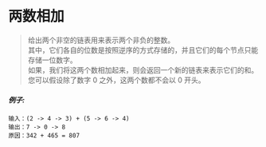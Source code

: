 # 两数相加   
>给出两个非空的链表用来表示两个非负的整数。   
其中，它们各自的位数是按照逆序的方式存储的，并且它们的每个节点只能存储一位数字。  
如果，我们将这两个数相加起来，则会返回一个新的链表来表示它们的和。   
您可以假设除了数字 0 之外，这两个数都不会以 0 开头。   
#### _例子:_   
    输入：(2 -> 4 -> 3) + (5 -> 6 -> 4)   
    输出：7 -> 0 -> 8   
    原因：342 + 465 = 807   








